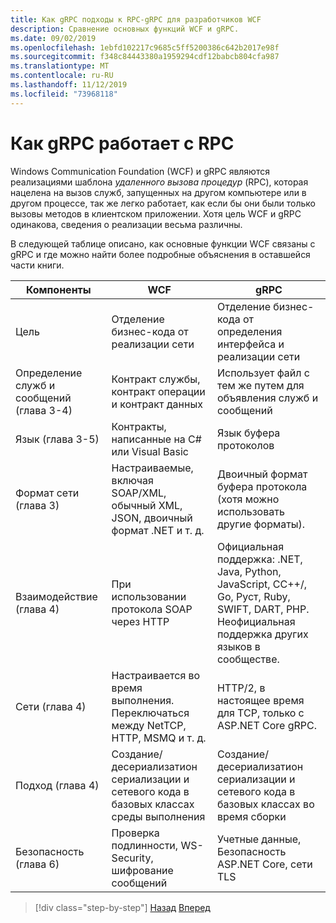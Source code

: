 ```yaml
---
title: Как gRPC подходы к RPC-gRPC для разработчиков WCF
description: Сравнение основных функций WCF и gRPC.
ms.date: 09/02/2019
ms.openlocfilehash: 1ebfd102217c9685c5ff5200386c642b2017e98f
ms.sourcegitcommit: f348c84443380a1959294cdf12babcb804cfa987
ms.translationtype: MT
ms.contentlocale: ru-RU
ms.lasthandoff: 11/12/2019
ms.locfileid: "73968118"
---
```

# <a name="how-grpc-approaches-rpc"></a>Как gRPC работает с RPC

Windows Communication Foundation (WCF) и gRPC являются реализациями шаблона *удаленного вызова процедур* (RPC), которая нацелена на вызов служб, запущенных на другом компьютере или в другом процессе, так же легко работает, как если бы они были только вызовы методов в клиентском приложении. Хотя цель WCF и gRPC одинакова, сведения о реализации весьма различны.

В следующей таблице описано, как основные функции WCF связаны с gRPC и где можно найти более подробные объяснения в оставшейся части книги.

| Компоненты | WCF | gRPC |
| -------- | --- | ---- |
| Цель | Отделение бизнес-кода от реализации сети | Отделение бизнес-кода от определения интерфейса и реализации сети |
| Определение служб и сообщений (глава 3-4)  | Контракт службы, контракт операции и контракт данных | Использует файл с тем же путем для объявления служб и сообщений |
| Язык (глава 3-5) | Контракты, написанные на C# или Visual Basic | Язык буфера протоколов |
| Формат сети (глава 3) | Настраиваемые, включая SOAP/XML, обычный XML, JSON, двоичный формат .NET и т. д. | Двоичный формат буфера протокола (хотя можно использовать другие форматы).
| Взаимодействие (глава 4) | При использовании протокола SOAP через HTTP | Официальная поддержка: .NET, Java, Python, JavaScript, CC++/, Go, Руст, Ruby, SWIFT, DART, PHP. Неофициальная поддержка других языков в сообществе. |
| Сети (глава 4) | Настраивается во время выполнения. Переключаться между NetTCP, HTTP, MSMQ и т. д. | HTTP/2, в настоящее время для TCP, только с ASP.NET Core gRPC. |
| Подход (глава 4) | Создание/десериализатион сериализации и сетевого кода в базовых классах среды выполнения | Создание/десериализатион сериализации и сетевого кода в базовых классах во время сборки |
| Безопасность (глава 6) | Проверка подлинности, WS-Security, шифрование сообщений | Учетные данные, Безопасность ASP.NET Core, сети TLS |

>[!div class="step-by-step"]
>[Назад](grpc-overview.md)
>[Вперед](interface-definition-language.md)
